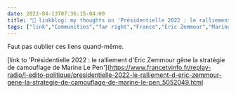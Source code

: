 ```yaml
---
date: 2022-04-13T07:36:15-04:00
title: "🔗 linkblog: my thoughts on 'Présidentielle 2022 : le ralliement d'Eric Zemmour gêne la stratégie de camouflage de Marine Le Pen'"
tags: ["link","Communities","far right","France","Eric Zemmour","Marine Le Pen"]
---
```

Faut pas oublier ces liens quand-même.
 
[link to 'Présidentielle 2022 : le ralliement d'Eric Zemmour gêne la stratégie de camouflage de Marine Le Pen'](https://www.francetvinfo.fr/replay-radio/l-edito-politique/presidentielle-2022-le-ralliement-d-eric-zemmour-gene-la-strategie-de-camouflage-de-marine-le-pen_5052049.html
